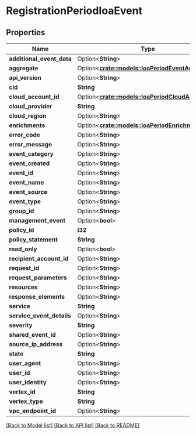 # RegistrationPeriodIoaEvent

## Properties

Name | Type | Description | Notes
------------ | ------------- | ------------- | -------------
**additional_event_data** | Option<**String**> |  | [optional]
**aggregate** | Option<[**crate::models::IoaPeriodEventAggregate**](ioa.EventAggregate.md)> |  | [optional]
**api_version** | Option<**String**> |  | [optional]
**cid** | **String** |  |
**cloud_account_id** | Option<[**crate::models::IoaPeriodCloudAccountId**](ioa.CloudAccountID.md)> |  | [optional]
**cloud_provider** | **String** |  |
**cloud_region** | Option<**String**> |  | [optional]
**enrichments** | Option<[**crate::models::IoaPeriodEnrichments**](ioa.Enrichments.md)> |  | [optional]
**error_code** | Option<**String**> |  | [optional]
**error_message** | Option<**String**> |  | [optional]
**event_category** | Option<**String**> |  | [optional]
**event_created** | Option<**String**> |  | [optional]
**event_id** | Option<**String**> |  | [optional]
**event_name** | Option<**String**> |  | [optional]
**event_source** | Option<**String**> |  | [optional]
**event_type** | Option<**String**> |  | [optional]
**group_id** | Option<**String**> |  | [optional]
**management_event** | Option<**bool**> |  | [optional]
**policy_id** | **i32** |  |
**policy_statement** | **String** |  |
**read_only** | Option<**bool**> |  | [optional]
**recipient_account_id** | Option<**String**> |  | [optional]
**request_id** | Option<**String**> |  | [optional]
**request_parameters** | Option<**String**> |  | [optional]
**resources** | Option<**String**> |  | [optional]
**response_elements** | Option<**String**> |  | [optional]
**service** | **String** |  |
**service_event_details** | Option<**String**> |  | [optional]
**severity** | **String** |  |
**shared_event_id** | Option<**String**> |  | [optional]
**source_ip_address** | Option<**String**> |  | [optional]
**state** | **String** |  |
**user_agent** | Option<**String**> |  | [optional]
**user_id** | Option<**String**> |  | [optional]
**user_identity** | Option<**String**> |  | [optional]
**vertex_id** | **String** |  |
**vertex_type** | **String** |  |
**vpc_endpoint_id** | Option<**String**> |  | [optional]

[[Back to Model list]](../README.md#documentation-for-models) [[Back to API list]](../README.md#documentation-for-api-endpoints) [[Back to README]](../README.md)
